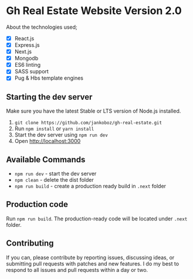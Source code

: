 # Gh Real Estate Website Version 2.0 


About the technologies used;

- [x] React.js
- [x] Express.js
- [x] Next.js
- [x] Mongodb
- [x] ES6 linting
- [x] SASS support
- [x] Pug & Hbs template engines

## Starting the dev server

Make sure you have the latest Stable or LTS version of Node.js installed.

1. `git clone https://github.com/jankoboz/gh-real-estate.git`
2. Run `npm install` or `yarn install`
3. Start the dev server using `npm run dev`
4. Open [http://localhost:3000](http://localhost:3000)

## Available Commands

- `npm run dev` - start the dev server
- `npm clean` - delete the dist folder
- `npm run build` - create a production ready build in `.next` folder

## Production code

Run `npm run build`. The production-ready code will be located under `.next` folder.

## Contributing

If you can, please contribute by reporting issues, discussing ideas, or submitting pull requests with patches and new features. I do my best to respond to all issues and pull requests within a day or two.
